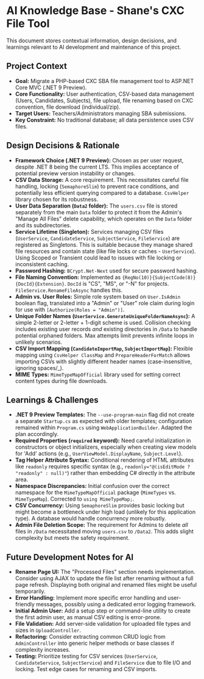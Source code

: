 # AI Knowledge Base - Shane's CXC File Tool

This document stores contextual information, design decisions, and learnings relevant to AI development and maintenance of this project.

## Project Context

*   **Goal:** Migrate a PHP-based CXC SBA file management tool to ASP.NET Core MVC (.NET 9 Preview).
*   **Core Functionality:** User authentication, CSV-based data management (Users, Candidates, Subjects), file upload, file renaming based on CXC convention, file download (individual/zip).
*   **Target Users:** Teachers/Administrators managing SBA submissions.
*   **Key Constraint:** No traditional database; all data persistence uses CSV files.

## Design Decisions & Rationale

*   **Framework Choice (.NET 9 Preview):** Chosen as per user request, despite .NET 8 being the current LTS. This implies acceptance of potential preview version instability or changes.
*   **CSV Data Storage:** A core requirement. This necessitates careful file handling, locking (`SemaphoreSlim`) to prevent race conditions, and potentially less efficient querying compared to a database. `CsvHelper` library chosen for its robustness.
*   **User Data Separation (`Data2` folder):** The `users.csv` file is stored separately from the main `Data` folder to protect it from the Admin's "Manage All Files" delete capability, which operates on the `Data` folder and its subdirectories.
*   **Service Lifetime (Singleton):** Services managing CSV files (`UserService`, `CandidateService`, `SubjectService`, `FileService`) are registered as Singletons. This is suitable because they manage shared file resources and contain state (like file locks or caches - `UserService`). Using Scoped or Transient could lead to issues with file locking or inconsistent caching.
*   **Password Hashing:** `BCrypt.Net-Next` used for secure password hashing.
*   **File Naming Convention:** Implemented as `{RegNo(10)}{SubjectCode(8)}{DocId}{Extension}`. `DocId` is "CS", "MS", or "-N" for projects. `FileService.RenameFileAsync` handles this.
*   **Admin vs. User Roles:** Simple role system based on `User.IsAdmin` boolean flag, translated into a "Admin" or "User" role claim during login for use with `[Authorize(Roles = "Admin")]`.
*   **Unique Folder Names (`UserService.GenerateUniqueFolderNameAsync`):** A simple 2-letter or 2-letter + 1-digit scheme is used. Collision checking includes existing user records *and* existing directories in `/Data` to handle potential orphaned folders. Max attempts limit prevents infinite loops in unlikely scenarios.
*   **CSV Import Mapping (`CandidateImportMap`, `SubjectImportMap`):** Flexible mapping using `CsvHelper ClassMap` and `PrepareHeaderForMatch` allows importing CSVs with slightly different header names (case-insensitive, ignoring spaces/\_).
*   **MIME Types:** `MimeTypeMapOfficial` library used for setting correct content types during file downloads.

## Learnings & Challenges

*   **.NET 9 Preview Templates:** The `--use-program-main` flag did not create a separate `Startup.cs` as expected with older templates; configuration remained within `Program.cs` using `WebApplicationBuilder`. Adapted the plan accordingly.
*   **Required Properties (`required` keyword):** Need careful initialization in constructors or object initializers, especially when creating view models for 'Add' actions (e.g., `UserViewModel.DisplayName`, `Subject.Level`).
*   **Tag Helper Attribute Syntax:** Conditional rendering of HTML attributes like `readonly` requires specific syntax (e.g., `readonly="@(isEditMode ? "readonly" : null)"`) rather than embedding C# directly in the attribute area.
*   **Namespace Discrepancies:** Initial confusion over the correct namespace for the `MimeTypeMapOfficial` package (`MimeTypes` vs. `MimeTypeMap`). Corrected to `using MimeTypeMap;`.
*   **CSV Concurrency:** Using `SemaphoreSlim` provides basic locking but might become a bottleneck under high load (unlikely for this application type). A database would handle concurrency more robustly.
*   **Admin File Deletion Scope:** The requirement for Admins to delete *all* files in `/Data` necessitated moving `users.csv` to `/Data2`. This adds slight complexity but meets the safety requirement.

## Future Development Notes for AI

*   **Rename Page UI:** The "Processed Files" section needs implementation. Consider using AJAX to update the file list after renaming without a full page refresh. Displaying both original and renamed files might be useful temporarily.
*   **Error Handling:** Implement more specific error handling and user-friendly messages, possibly using a dedicated error logging framework.
*   **Initial Admin User:** Add a setup step or command-line utility to create the first admin user, as manual CSV editing is error-prone.
*   **File Validation:** Add server-side validation for uploaded file types and sizes in `UploadController`.
*   **Refactoring:** Consider extracting common CRUD logic from `AdminController` into generic helper methods or base classes if complexity increases.
*   **Testing:** Prioritize testing for CSV services (`UserService`, `CandidateService`, `SubjectService`) and `FileService` due to file I/O and locking. Test edge cases for renaming and CSV imports.
